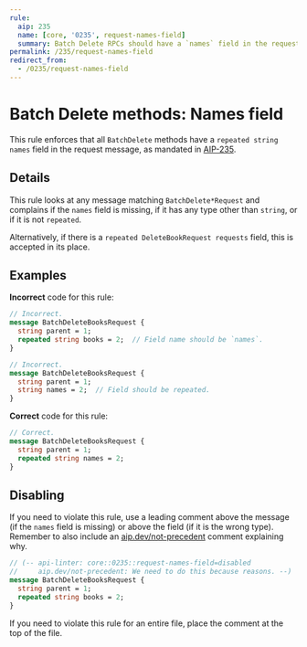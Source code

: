```yaml
---
rule:
  aip: 235
  name: [core, '0235', request-names-field]
  summary: Batch Delete RPCs should have a `names` field in the request.
permalink: /235/request-names-field
redirect_from:
  - /0235/request-names-field
---
```


# Batch Delete methods: Names field

This rule enforces that all `BatchDelete` methods have a `repeated string names`
field in the request message, as mandated in [AIP-235][].

## Details

This rule looks at any message matching `BatchDelete*Request` and complains if
the `names` field is missing, if it has any type other than `string`, or
if it is not `repeated`.

Alternatively, if there is a `repeated DeleteBookRequest requests` field, this is
accepted in its place.

## Examples

**Incorrect** code for this rule:

```proto
// Incorrect.
message BatchDeleteBooksRequest {
  string parent = 1;
  repeated string books = 2;  // Field name should be `names`.
}
```

```proto
// Incorrect.
message BatchDeleteBooksRequest {
  string parent = 1;
  string names = 2;  // Field should be repeated.
}
```

**Correct** code for this rule:

```proto
// Correct.
message BatchDeleteBooksRequest {
  string parent = 1;
  repeated string names = 2;
}
```

## Disabling

If you need to violate this rule, use a leading comment above the message (if
the `names` field is missing) or above the field (if it is the wrong type).
Remember to also include an [aip.dev/not-precedent][] comment explaining why.

```proto
// (-- api-linter: core::0235::request-names-field=disabled
//     aip.dev/not-precedent: We need to do this because reasons. --)
message BatchDeleteBooksRequest {
  string parent = 1;
  repeated string books = 2;
}
```

If you need to violate this rule for an entire file, place the comment at the
top of the file.

[aip-235]: https://aip.dev/235
[aip.dev/not-precedent]: https://aip.dev/not-precedent
